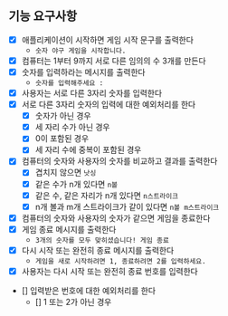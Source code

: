 ## 기능 요구사항
- [x] 애플리케이션이 시작하면 게임 시작 문구를 출력한다
  - `숫자 야구 게임을 시작합니다.`
- [x] 컴퓨터는 1부터 9까지 서로 다른 임의의 수 3개를 만든다
- [x] 숫자를 입력하라는 메시지를 출력한다
  - `숫자를 입력해주세요 : `
- [x] 사용자는 서로 다른 3자리 숫자를 입력한다
- [x] 서로 다른 3자리 숫자의 입력에 대한 예외처리를 한다
  - [x] 숫자가 아닌 경우
  - [x] 세 자리 수가 아닌 경우
  - [x] 0이 포함된 경우
  - [x] 세 자리 수에 중복이 포함된 경우
- [x] 컴퓨터의 숫자와 사용자의 숫자를 비교하고 결과를 출력한다
  - [x] 겹치지 않으면 `낫싱`
  - [x] 같은 수가 n개 있다면 `n볼`
  - [x] 같은 수, 같은 자리가 n개 있다면 `n스트라이크`
  - [x] n개 볼과 m개 스트라이크가 같이 있다면 `n볼 m스트라이크`
- [x] 컴퓨터의 숫자와 사용자의 숫자가 같으면 게임을 종료한다
- [x] 게임 종료 메시지를 출력한다
  - `3개의 숫자를 모두 맞히셨습니다! 게임 종료`
- [x] 다시 시작 또는 완전히 종료 메시지를 출력한다
  - `게임을 새로 시작하려면 1, 종료하려면 2를 입력하세요.`
- [x] 사용자는 다시 시작 또는 완전히 종료 번호를 입력한다
- [] 입력받은 번호에 대한 예외처리를 한다
  - [] 1 또는 2가 아닌 경우